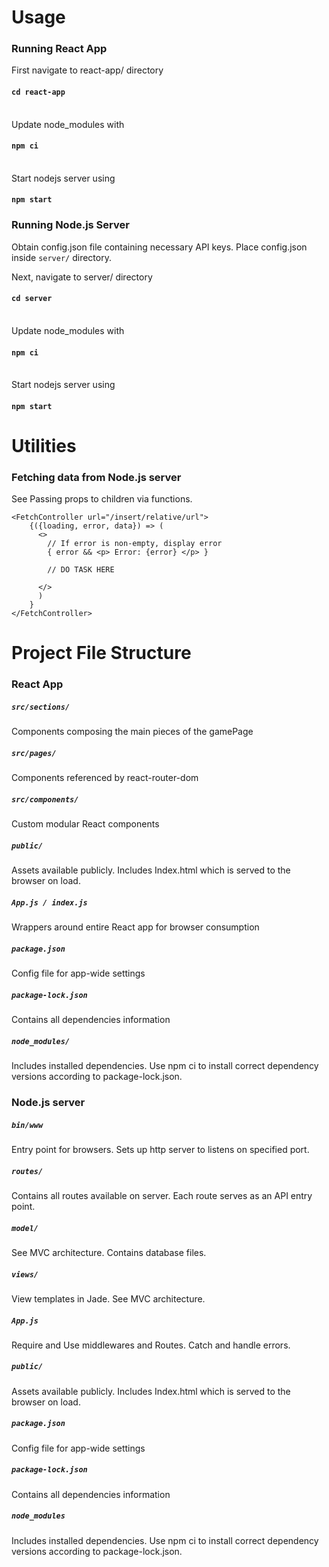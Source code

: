 # Usage
### Running React App
First navigate to react-app/ directory
#### `cd react-app`
\
Update node_modules with
#### `npm ci`
\
Start nodejs server using
#### `npm start`

### Running Node.js Server
Obtain config.json file containing necessary API keys. Place config.json inside `server/` directory.

Next, navigate to server/ directory
#### `cd server`
\
Update node_modules with
#### `npm ci`
\
Start nodejs server using
#### `npm start`

# Utilities
### Fetching data from Node.js server
See Passing props to children via functions.
```
<FetchController url="/insert/relative/url">
    {({loading, error, data}) => (
      <>
        // If error is non-empty, display error
        { error && <p> Error: {error} </p> }
        
        // DO TASK HERE
        
      </>
      )
    }
</FetchController>
```

# Project File Structure
### React App

##### `src/sections/`
Components composing the main pieces of the gamePage
##### `src/pages/`
Components referenced by react-router-dom
##### `src/components/`
Custom modular React components
##### `public/`
Assets available publicly. Includes Index.html which is served to the browser on load.
##### `App.js / index.js`
Wrappers around entire React app for browser consumption
##### `package.json`
Config file for app-wide settings
##### `package-lock.json`
Contains all dependencies information
##### `node_modules/`
Includes installed dependencies. Use npm ci to install correct dependency versions according to package-lock.json. 

### Node.js server
##### `bin/www`
Entry point for browsers. Sets up http server to listens on specified port.
##### `routes/`
Contains all routes available on server. Each route serves as an API entry point.
##### `model/`
See MVC architecture. Contains database files.
##### `views/`
View templates in Jade. See MVC architecture. 
##### `App.js`
Require and Use middlewares and Routes. Catch and handle errors.
##### `public/`
Assets available publicly. Includes Index.html which is served to the browser on load.
##### `package.json`
Config file for app-wide settings
##### `package-lock.json`
Contains all dependencies information
##### `node_modules`
Includes installed dependencies. Use npm ci to install correct dependency versions according to package-lock.json. 
